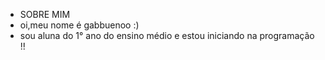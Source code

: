 - SOBRE MIM 
-  oi,meu nome é gabbuenoo :)
-  sou aluna do 1° ano do ensino médio e estou iniciando na programação !!
